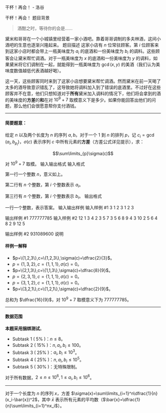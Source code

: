 



干杯！再会！ - 洛谷














干杯！再会！
题目背景
>酒酣之时，等待你的会是……

黛米和哥哥在一个小城镇里经营着一家小酒吧。靠着哥哥调制的多夫林酒，这间小酒吧的生意也逐渐兴隆起来。
题目描述
这家小店有 $n$ 位常驻顾客。第 $i$ 位顾客来到这家小店时都会带上一瓶美味度为 $a_i$ 的底酒和一份美味度为 $b_i$ 的调料。这些顾客会让黛米帮忙调酒。对于一瓶美味度为 $x$ 的底酒和一份美味度为 $y$ 的调料，如果黛米将它们调制在一起，就能得到一瓶美味度为 $\gcd(x,y)$ 的美酒（我们认为美味度数值越低代表酒越好喝）。

这一天，这些顾客同时来到了这家小店想要黛米帮忙调酒。然而黛米在前一天喝了太多的酒导致意识错乱了，这导致她将调料加入到了错误的底酒里。不过好在这些顾客并不在意，他们只想知道对于**所有**黛米加入调料的情况下，他们将会拿到的酒的美味度的**方差**的**和**在对 $10^9+7$ 取模意义下是多少。如果你能回答出他们的问题，那么他们会很愿意帮你支付酒钱。

------------
#### 简要题意：
给定 $n$ 以及两个长度为 $n$ 的序列 $a,b$。对于一个 $1$ 到 $n$ 的排列 $p$，记 $c_i=\gcd(a_i,b_{p_i})$，$\sigma(c)$ 表示序列 $c$ 中所有元素的**方差**（方差公式详见提示），求：

$$\sum\limits_{p}\sigma(c)$$

对 $10^9+7$ 取模。
输入输出格式
输入格式

第一行一个整数 $n$，意义如上。

第二行有 $n$ 个整数，第 $i$ 个整数表示 $a_i$。

第三行有 $n$ 个整数，第 $i$ 个整数表示 $b_i$。
输出格式

一行一个整数，表示答案。
输入输出样例
输入样例 #1
3
1 2 3
1 2 3

输出样例 #1
777777785
输入样例 #2
12
1 3 4 2 3 5 7 3 5 6 8 9
4 3 10 2 5 6 4 8 2 9 12 5

输出样例 #2
931089600
说明
#### 样例一解释
+ $p=\{1,2,3\},c=\{1,2,3\},\sigma(c)=\dfrac{2}{3}$。
+ $p=\{1,3,2\},c=\{1,1,1\},\sigma(c)=0$。
+ $p=\{2,1,3\},c=\{1,1,3\},\sigma(c)=\dfrac{8}{9}$。
+ $p=\{2,3,1\},c=\{1,1,1\},\sigma(c)=0$。
+ $p=\{3,1,2\},c=\{1,1,1\},\sigma(c)=0$。
+ $p=\{3,2,1\},c=\{1,2,1\},\sigma(c)=\dfrac{2}{9}$。

总和为 $\dfrac{16}{9}$，对 $10^9+7$ 取模意义下为 $777777785$。

------------
#### 数据范围

**本题采用捆绑测试**。

+ Subtask 1 ( $5\%$ )：$n\leq8$。
+ Subtask 2 ( $15\%$ )：$n,a_i,b_i\leq100$。
+ Subtask 3 ( $25\%$ )：$a_i,b_i\leq10^3$。
+ Subtask 4 ( $25\%$ )：$n,a_i,b_i\leq 10^5$。
+ Subtask 5 ( $30\%$ )：无特殊限制。

对于所有数据，$2\leq n\leq 10^6,1\leq a_i,b_i\leq 10^6$。

------------
对于一个长度为 $n$ 的序列 $x$，方差 $\sigma(x)=\sum\limits_{i=1}^n\dfrac{1}{n}(x_i-\bar{x})^2$，其中 $\bar{x}$ 表示所有元素的平均数（$\bar{x}=\dfrac{1}{n}\sum\limits_{i=1}^nx_i$）。






